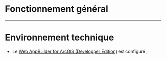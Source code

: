 # Fonctionnement général





---

# Environnement technique

* Le [Web AppBuilder for ArcGIS (Developper Edition)](https://developers.arcgis.com/web-appbuilder/) est configuré ;